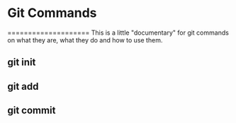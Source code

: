 # Git Commands
====================
This is a little "documentary" for git commands on what they are, what they do and how to use them.

## git init

## git add

## git commit